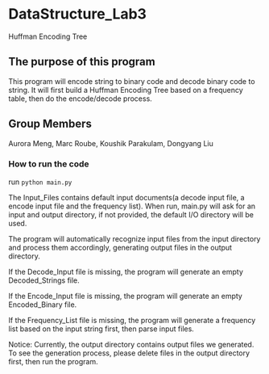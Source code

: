 # DataStructure_Lab3
Huffman Encoding Tree

## The purpose of this program
This program will encode string to binary code and decode binary code to string. It will first build a Huffman Encoding Tree based on a frequency table, then do the encode/decode process.

## Group Members
Aurora Meng, Marc Roube, Koushik Parakulam, Dongyang Liu

### How to run the code
run `python main.py`

The Input_Files contains default input documents(a decode input file, a encode input file and the frequency list). When run, main.py will ask for an input and output directory, if not provided, the default I/O directory will be used.

The program will automatically recognize input files from the input directory and process them accordingly, generating output files in the output directory.

If the Decode_Input file is missing, the program will generate an empty Decoded_Strings file.

If the Encode_Input file is missing, the program will generate an empty Encoded_Binary file.

If the Frequency_List file is missing, the program will generate a frequency list based on the input string first, then parse input files.

Notice: Currently, the output directory contains output files we generated. To see the generation process, please delete files in the output directory first, then run the program. 
